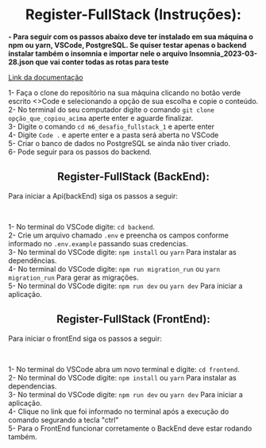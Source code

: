 <h1 align=center>
	Register-FullStack (Instruções):
</h1>

<p>
  <strong>
    - Para seguir com os passos abaixo deve ter instalado em sua máquina o npm ou yarn, VSCode, PostgreSQL. Se quiser testar apenas o backend instalar também o insomnia e importar nele o arquivo Insomnia_2023-03-28.json que vai conter todas as rotas para teste
 </strong>
</p>

<a href="https://documentation-register-fullstack.vercel.app/" target="_blank">Link da documentação</a>


1- Faça o clone do reposítório na sua máquina clicando no botão verde escrito <>Code e selecionando a opção de sua escolha e copie o conteúdo.
</br>
2- No terminal do seu computador digite o comando `git clone opção_que_copiou_acima` aperte enter e aguarde finalizar.
</br>
3- Digite o comando `cd m6_desafio_fullstack_1` e aperte enter
</br>
4- Digite `Code .` e aperte enter e a pasta será aberta no VSCode
</br>
5- Criar o banco de dados no PostgreSQL se ainda não tiver criado.
</br>
6- Pode seguir para os passos do backend.
</br>

<h2 align=center>
	Register-FullStack (BackEnd):
</h2>

<p>
  Para iniciar a Api(backEnd) siga os passos a seguir:
</p>
</br>

1- No terminal do VSCode digite: `cd backend`.
</br>
2- Crie um arquivo chamado `.env` e preencha os campos conforme informado no `.env.example` passando suas credencias. 
</br>
3- No terminal do VSCode digite: `npm install` ou `yarn` Para instalar as dependências.
</br>
4- No terminal do VSCode digite: `npm run migration_run` ou `yarn migration_run` Para gerar as migrações.
</br>
5- No terminal do VSCode digite: `npm run dev` ou `yarn dev` Para iniciar a aplicação.


<h2 align=center>
	Register-FullStack (FrontEnd):
</h2>

<p>
  Para iniciar o frontEnd siga os passos a seguir:
</p>
</br>

1- No terminal do VSCode abra um novo terminal e digite: `cd frontend`.
</br>
2- No terminal do VSCode digite: `npm install` ou `yarn` Para instalar as dependencias.
</br>
3- No terminal do VSCode digite: `npm run dev` ou `yarn dev` Para iniciar a aplicação.
</br>
4- Clique no link que foi informado no terminal após a execução do comando segurando a tecla "ctrl"
</br>
5- Para o FrontEnd funcionar corretamente o BackEnd deve estar rodando também.
</br>

